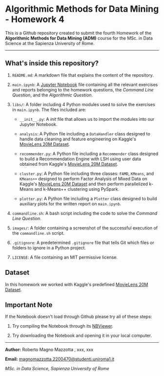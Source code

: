 # Algorithmic Methods for Data Mining - Homework 4

This is a Github repository created to submit the fourth Homework of the **Algorithmic Methods for Data Mining (ADM)** course for the MSc. in Data Science at the Sapienza University of Rome.

--- 
## What's inside this repository?

1. `README.md`: A markdown file that explains the content of the repository.

2. `main.ipynb`: A [Jupyter Notebook](link_notebook) file containing all the relevant exercises and reports belonging to the homework questions, the *Command Line Question*, and the *Algorithmic Question*.

3. ``libs/``: A folder including 4 Python modules used to solve the exercises in `main.ipynb`. The files included are:

    - `__init__.py`: A *init* file that allows us to import the modules into our Jupyter Notebook.

    - `analysis`: A Python file including a `DataHandler` class designed to handle data cleaning and feature engineering on Kaggle's [MovieLens 20M Dataset](https://www.kaggle.com/datasets/grouplens/movielens-20m-dataset?select=rating.csv).

    - `recommender.py`: A Python file including a `Recommender` class designed to build a Recommendation Engine with LSH using user data obtained from Kaggle's [MovieLens 20M Dataset](https://www.kaggle.com/datasets/grouplens/movielens-20m-dataset?select=rating.csv).

    - `cluster.py`: A Python file including three classes: `FAMD`, `KMeans`, and `KMeans++` designed to perform Factor Analysis of Mixed Data on Kaggle's [MovieLens 20M Dataset](https://www.kaggle.com/datasets/grouplens/movielens-20m-dataset?select=rating.csv) and then perform parallelized k-Means and k-Means++ clustering using PySpark.

    - `plotter.py`: A Python file including a `Plotter` class designed to build auxiliary plots for the written report on `main.ipynb`.

4. `commandline.sh`: A bash script including the code to solve the *Command Line Question*.

5. `images/`: A folder containing a screenshot of the successful execution of the `commandline.sh` script.

6. ``.gitignore``: A predetermined `.gitignore` file that tells Git which files or folders to ignore in a Python project.

7. `LICENSE`: A file containing an MIT permissive license.

## Dataset

In this homework we worked with Kaggle's predefined [MovieLens 20M Dataset](https://www.kaggle.com/datasets/grouplens/movielens-20m-dataset?select=rating.csv).

## Important Note

If the Notebook doesn't load through Github please try all of these steps:

1. Try compiling the Notebook through its [NBViewer](mainjupiter_link).

2. Try downloading the Notebook and opening it in your local computer.

---

**Author:** Roberto Magno Mazzotta , xxx, xxx

**Email:** magnomazzotta.2200470@studenti.uniroma1.it

*MSc. in Data Science, Sapienza University of Rome*

